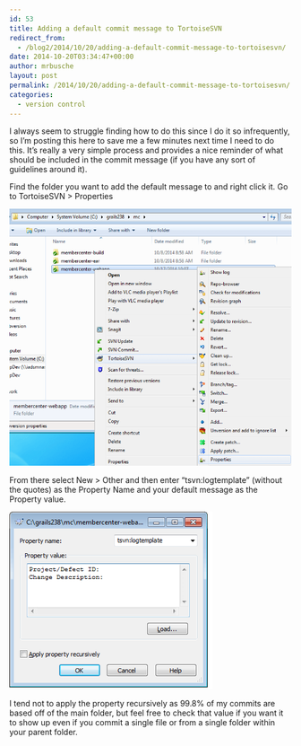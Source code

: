 ```yaml
---
id: 53
title: Adding a default commit message to TortoiseSVN
redirect_from:
  - /blog2/2014/10/20/adding-a-default-commit-message-to-tortoisesvn/
date: 2014-10-20T03:34:47+00:00
author: mrbusche
layout: post
permalink: /2014/10/20/adding-a-default-commit-message-to-tortoisesvn/
categories:
  - version control
---
```


I always seem to struggle finding how to do this since I do it so infrequently, so I&#8217;m posting this here to save me a few minutes next time I need to do this. It&#8217;s really a very simple process and provides a nice reminder of what should be included in the commit message (if you have any sort of guidelines around it).

Find the folder you want to add the default message to and right click it. Go to TortoiseSVN > Properties

 <img src="/images/2015/05/tortoisesvnproperties.png" alt="tortoisesvnproperties" />

From there select New > Other and then enter &#8220;tsvn:logtemplate&#8221; (without the quotes) as the Property Name and your default message as the Property value.

 <img src="/images/2015/05/log-description.png" alt="log description" />

I tend not to apply the property recursively as 99.8% of my commits are based off of the main folder, but feel free to check that value if you want it to show up even if you commit a single file or from a single folder within your parent folder.
